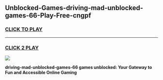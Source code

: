 
## Unblocked-Games-driving-mad-unblocked-games-66-Play-Free-cngpf
<h3>
<a href="https://premium76.site?title=driving-mad-unblocked-games-66&ref=09A">CLICK TO PLAY</a></h3>
<hr>

<h3>
<a href="https://premium76.site?title=driving-mad-unblocked-games-66&ref=09A">CLICK 2 PLAY</a>
  
</h3>

<a href="https://premium76.site?title=driving-mad-unblocked-games-66&ref=09A"><img src="https://clearcache.store/games.png"></a>


**driving-mad-unblocked-games-66 games unblocked: Your Gateway to Fun and Accessible Online Gaming**
